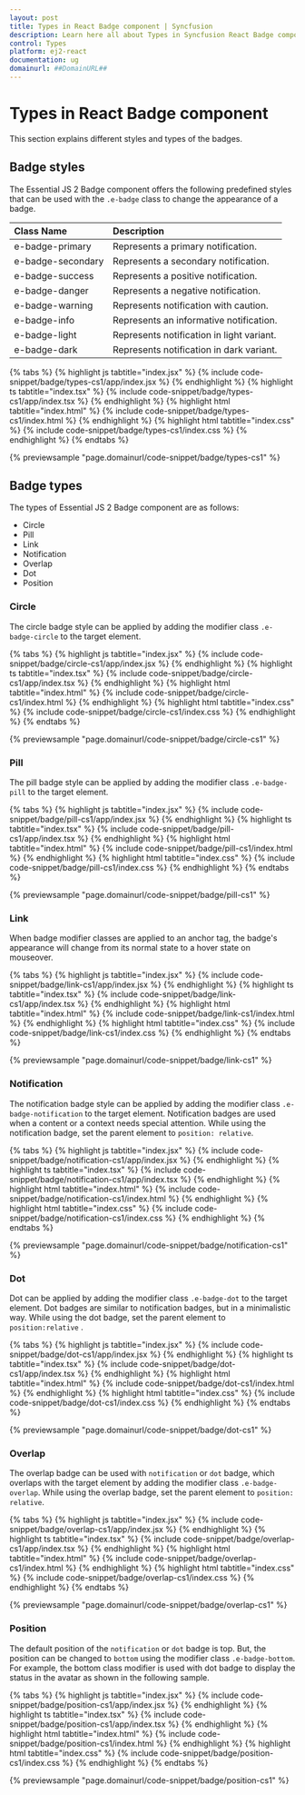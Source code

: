 ```yaml
---
layout: post
title: Types in React Badge component | Syncfusion
description: Learn here all about Types in Syncfusion React Badge component of Syncfusion Essential JS 2 and more.
control: Types 
platform: ej2-react
documentation: ug
domainurl: ##DomainURL##
---
```


# Types in React Badge component

This section explains different styles and types of the badges.

## Badge styles

The Essential JS 2 Badge component offers the following predefined styles that can be used with the `.e-badge` class to change the appearance of a badge.

| Class Name        | Description
| :-------------    |:-------------
| e-badge-primary   | Represents a primary notification.
| e-badge-secondary | Represents a secondary notification.
| e-badge-success   | Represents a positive notification.
| e-badge-danger    | Represents a negative notification.
| e-badge-warning   | Represents notification with caution.
| e-badge-info      | Represents an informative notification.
| e-badge-light     | Represents notification in light variant.
| e-badge-dark      | Represents notification in dark variant.

{% tabs %}
{% highlight js tabtitle="index.jsx" %}
{% include code-snippet/badge/types-cs1/app/index.jsx %}
{% endhighlight %}
{% highlight ts tabtitle="index.tsx" %}
{% include code-snippet/badge/types-cs1/app/index.tsx %}
{% endhighlight %}
{% highlight html tabtitle="index.html" %}
{% include code-snippet/badge/types-cs1/index.html %}
{% endhighlight %}
{% highlight html tabtitle="index.css" %}
{% include code-snippet/badge/types-cs1/index.css %}
{% endhighlight %}
{% endtabs %}
        
{% previewsample "page.domainurl/code-snippet/badge/types-cs1" %}

## Badge types

The types of Essential JS 2 Badge component are as follows:

* Circle
* Pill
* Link
* Notification
* Overlap
* Dot
* Position

### Circle

The circle badge style can be applied by adding the modifier class `.e-badge-circle` to the target element.

{% tabs %}
{% highlight js tabtitle="index.jsx" %}
{% include code-snippet/badge/circle-cs1/app/index.jsx %}
{% endhighlight %}
{% highlight ts tabtitle="index.tsx" %}
{% include code-snippet/badge/circle-cs1/app/index.tsx %}
{% endhighlight %}
{% highlight html tabtitle="index.html" %}
{% include code-snippet/badge/circle-cs1/index.html %}
{% endhighlight %}
{% highlight html tabtitle="index.css" %}
{% include code-snippet/badge/circle-cs1/index.css %}
{% endhighlight %}
{% endtabs %}
        
{% previewsample "page.domainurl/code-snippet/badge/circle-cs1" %}

### Pill

The pill badge style can be applied by adding the modifier class `.e-badge-pill` to the target element.

{% tabs %}
{% highlight js tabtitle="index.jsx" %}
{% include code-snippet/badge/pill-cs1/app/index.jsx %}
{% endhighlight %}
{% highlight ts tabtitle="index.tsx" %}
{% include code-snippet/badge/pill-cs1/app/index.tsx %}
{% endhighlight %}
{% highlight html tabtitle="index.html" %}
{% include code-snippet/badge/pill-cs1/index.html %}
{% endhighlight %}
{% highlight html tabtitle="index.css" %}
{% include code-snippet/badge/pill-cs1/index.css %}
{% endhighlight %}
{% endtabs %}
        
{% previewsample "page.domainurl/code-snippet/badge/pill-cs1" %}

### Link

When badge modifier classes are applied to an anchor tag, the badge's appearance will change from its normal state to a hover state on mouseover.

{% tabs %}
{% highlight js tabtitle="index.jsx" %}
{% include code-snippet/badge/link-cs1/app/index.jsx %}
{% endhighlight %}
{% highlight ts tabtitle="index.tsx" %}
{% include code-snippet/badge/link-cs1/app/index.tsx %}
{% endhighlight %}
{% highlight html tabtitle="index.html" %}
{% include code-snippet/badge/link-cs1/index.html %}
{% endhighlight %}
{% highlight html tabtitle="index.css" %}
{% include code-snippet/badge/link-cs1/index.css %}
{% endhighlight %}
{% endtabs %}
        
{% previewsample "page.domainurl/code-snippet/badge/link-cs1" %}

### Notification

The notification badge style can be applied by adding the modifier class `.e-badge-notification` to the target element. Notification badges are used when a content or a context needs special attention. While using the notification badge, set the parent element to `position: relative`.

{% tabs %}
{% highlight js tabtitle="index.jsx" %}
{% include code-snippet/badge/notification-cs1/app/index.jsx %}
{% endhighlight %}
{% highlight ts tabtitle="index.tsx" %}
{% include code-snippet/badge/notification-cs1/app/index.tsx %}
{% endhighlight %}
{% highlight html tabtitle="index.html" %}
{% include code-snippet/badge/notification-cs1/index.html %}
{% endhighlight %}
{% highlight html tabtitle="index.css" %}
{% include code-snippet/badge/notification-cs1/index.css %}
{% endhighlight %}
{% endtabs %}
        
{% previewsample "page.domainurl/code-snippet/badge/notification-cs1" %}

### Dot

Dot can be applied by adding the modifier class `.e-badge-dot` to the target element. Dot badges are similar to notification badges, but in a minimalistic way. While using the dot badge, set the parent element to `position:relative` .

{% tabs %}
{% highlight js tabtitle="index.jsx" %}
{% include code-snippet/badge/dot-cs1/app/index.jsx %}
{% endhighlight %}
{% highlight ts tabtitle="index.tsx" %}
{% include code-snippet/badge/dot-cs1/app/index.tsx %}
{% endhighlight %}
{% highlight html tabtitle="index.html" %}
{% include code-snippet/badge/dot-cs1/index.html %}
{% endhighlight %}
{% highlight html tabtitle="index.css" %}
{% include code-snippet/badge/dot-cs1/index.css %}
{% endhighlight %}
{% endtabs %}
        
{% previewsample "page.domainurl/code-snippet/badge/dot-cs1" %}

### Overlap

The overlap badge can be used with `notification` or `dot` badge, which overlaps with the target element by adding the modifier class `.e-badge-overlap`. While using the overlap badge, set the parent element to `position: relative`.

{% tabs %}
{% highlight js tabtitle="index.jsx" %}
{% include code-snippet/badge/overlap-cs1/app/index.jsx %}
{% endhighlight %}
{% highlight ts tabtitle="index.tsx" %}
{% include code-snippet/badge/overlap-cs1/app/index.tsx %}
{% endhighlight %}
{% highlight html tabtitle="index.html" %}
{% include code-snippet/badge/overlap-cs1/index.html %}
{% endhighlight %}
{% highlight html tabtitle="index.css" %}
{% include code-snippet/badge/overlap-cs1/index.css %}
{% endhighlight %}
{% endtabs %}
        
{% previewsample "page.domainurl/code-snippet/badge/overlap-cs1" %}

### Position

The default position of the `notification` or `dot` badge is top. But, the position can be changed to `bottom` using the modifier class `.e-badge-bottom`. For example, the bottom class modifier is used with dot badge to display the status in the avatar as shown in the following sample.

{% tabs %}
{% highlight js tabtitle="index.jsx" %}
{% include code-snippet/badge/position-cs1/app/index.jsx %}
{% endhighlight %}
{% highlight ts tabtitle="index.tsx" %}
{% include code-snippet/badge/position-cs1/app/index.tsx %}
{% endhighlight %}
{% highlight html tabtitle="index.html" %}
{% include code-snippet/badge/position-cs1/index.html %}
{% endhighlight %}
{% highlight html tabtitle="index.css" %}
{% include code-snippet/badge/position-cs1/index.css %}
{% endhighlight %}
{% endtabs %}
        
{% previewsample "page.domainurl/code-snippet/badge/position-cs1" %}
